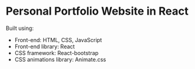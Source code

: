 # Personal Portfolio Website in React

Built using:

- Front-end: HTML, CSS, JavaScript
- Front-end library: React
- CSS framework: React-bootstrap
- CSS animations library: Animate.css
